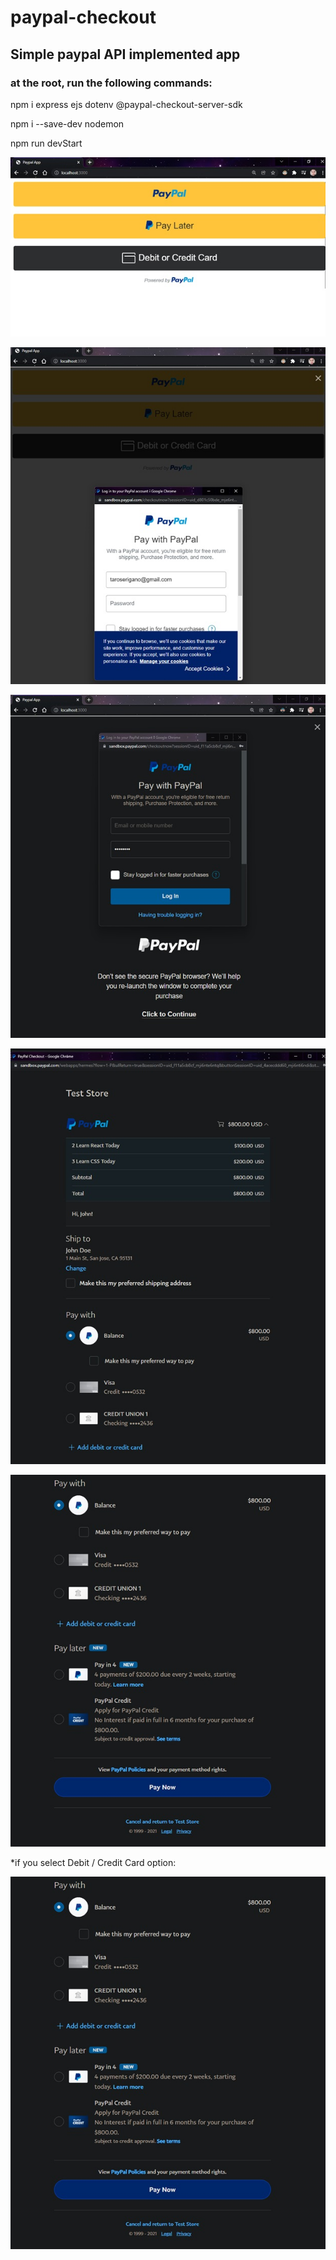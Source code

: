 # paypal-checkout

## Simple paypal API implemented app 

### at the root, run the following commands:
npm i express ejs dotenv @paypal-checkout-server-sdk 

npm i --save-dev nodemon 

npm run devStart 


![Alt text](https://github.com/taroserigano/paypal-checkout/blob/main/screenshots/1.jpg)

![Alt text](https://github.com/taroserigano/paypal-checkout/blob/main/screenshots/2.jpg)

![Alt text](https://github.com/taroserigano/paypal-checkout/blob/main/screenshots/3.jpg)

![Alt text](https://github.com/taroserigano/paypal-checkout/blob/main/screenshots/4.jpg)

![Alt text](https://github.com/taroserigano/paypal-checkout/blob/main/screenshots/5.jpg)

*if you select Debit /  Credit Card option:

![Alt text](https://github.com/taroserigano/paypal-checkout/blob/main/screenshots/5.jpg)
